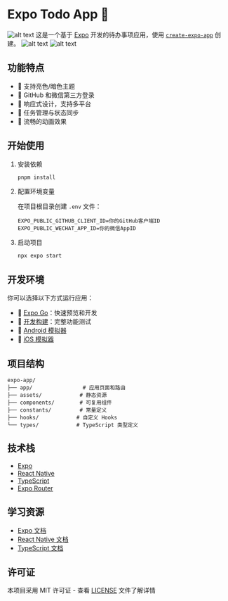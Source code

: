 # Expo Todo App 📝

![alt text](assets/display/home.png)
这是一个基于 [Expo](https://expo.dev) 开发的待办事项应用，使用 [`create-expo-app`](https://www.npmjs.com/package/create-expo-app) 创建。
![alt text](assets/display/task-view.png)
![alt text](assets/display/task-home.png)

## 功能特点

- 🎨 支持亮色/暗色主题
- 🔐 GitHub 和微信第三方登录
- 📱 响应式设计，支持多平台
- 🔄 任务管理与状态同步
- 💫 流畅的动画效果

## 开始使用

1. 安装依赖

   ```bash
   pnpm install
   ```

2. 配置环境变量

   在项目根目录创建 `.env` 文件：

   ```
   EXPO_PUBLIC_GITHUB_CLIENT_ID=你的GitHub客户端ID
   EXPO_PUBLIC_WECHAT_APP_ID=你的微信AppID
   ```

3. 启动项目

   ```bash
   npx expo start
   ```

## 开发环境

你可以选择以下方式运行应用：

- 📱 [Expo Go](https://expo.dev/go)：快速预览和开发
- 📱 [开发构建](https://docs.expo.dev/develop/development-builds/introduction/)：完整功能测试
- 🤖 [Android 模拟器](https://docs.expo.dev/workflow/android-studio-emulator/)
- 🍎 [iOS 模拟器](https://docs.expo.dev/workflow/ios-simulator/)

## 项目结构

```
expo-app/
├── app/                # 应用页面和路由
├── assets/            # 静态资源
├── components/        # 可复用组件
├── constants/         # 常量定义
├── hooks/            # 自定义 Hooks
└── types/            # TypeScript 类型定义
```

## 技术栈

- [Expo](https://expo.dev)
- [React Native](https://reactnative.dev)
- [TypeScript](https://www.typescriptlang.org)
- [Expo Router](https://docs.expo.dev/router/introduction)

## 学习资源

- [Expo 文档](https://docs.expo.dev/)
- [React Native 文档](https://reactnative.dev/docs/getting-started)
- [TypeScript 文档](https://www.typescriptlang.org/docs/)

## 许可证

本项目采用 MIT 许可证 - 查看 [LICENSE](LICENSE) 文件了解详情
